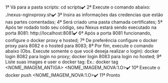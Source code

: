 1ª Vá para a pasta scripts: 
cd scripts:heavy_check_mark:
2ª Execute o comando abaixo:
./nexus-nginxproxy.sh:heavy_check_mark:
3ª Insira as informações das credencias que estão nas partes comentadas;
4ª Será criado uma pasta chamada certificates;
5ª Após ter rodado todo seu código, seu Nexus estará sendo executado na porta 8081:
http://localhost:8081:heavy_check_mark:
6ª Após a porta 8081 funcionando, configure o docker proxy e hosted;
7ª De preferência configure o docker proxy para 8082 e o hosted para 8083;
8ª Por fim, execute o comando abaixo (Obs. Execute somente o que você deseja realizar o login):
docker login 8082 para login no proxy;
docker login 8083 para login no hosted;
9ª Liste suas images e user o docker tag:
Ex.: docker tag <NOME_IMAGEM_ANTIGA> <NOME_IMAGEM_NOVA:1.O>:heavy_check_mark:
10ª Execute o docker push <NOME_IMAGEM_NOVA:1.O>:heavy_check_mark:
11ª Pronto